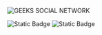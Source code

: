![GEEKS SOCIAL NETWORK](https://github.com/Petja314/Geeks-social-network/assets/101811219/778cb5e0-7510-4f91-87bc-b293d354aeed)


![Static Badge](https://img.shields.io/badge/WEBSOCKETS-%23EF0092?style=for-the-badge&logo=socketdotio&logoColor=%23EF0092&labelColor=black)  ![Static Badge](https://img.shields.io/badge/FORMIK-%23EC5990?style=for-the-badge&logo=terraform&logoColor=%23EC5990&labelColor=black)
